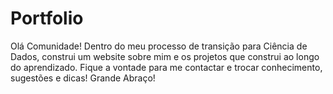 # Portfolio
Olá Comunidade!
Dentro do meu processo de transição para Ciência de Dados, construi um website sobre mim e os projetos que construi ao longo do aprendizado.
Fique a vontade para me contactar e trocar conhecimento, sugestões e dicas!
Grande Abraço!
